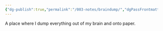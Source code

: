 ```yaml
---
{"dg-publish":true,"permalink":"/003-notes/braindump/","dgPassFrontmatter":true,"noteIcon":""}
---
```



A place where I dump everything out of my brain and onto paper. 